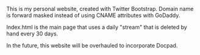 This is my personal website, created with Twitter Bootstrap. 
Domain name is forward masked instead of using CNAME attributes with GoDaddy.

Index.html is the main page that uses a daily "stream" that is deleted by hand every 30 days.

In the future, this website will be overhauled to incorporate Docpad.

